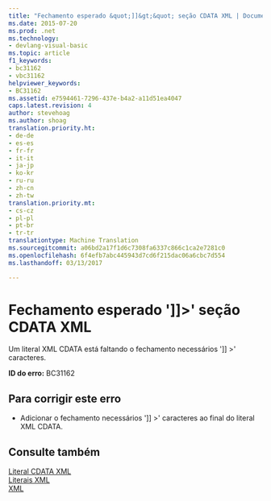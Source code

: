 ```yaml
---
title: "Fechamento esperado &quot;]]&gt;&quot; seção CDATA XML | Documentos do Microsoft"
ms.date: 2015-07-20
ms.prod: .net
ms.technology:
- devlang-visual-basic
ms.topic: article
f1_keywords:
- bc31162
- vbc31162
helpviewer_keywords:
- BC31162
ms.assetid: e7594461-7296-437e-b4a2-a11d51ea4047
caps.latest.revision: 4
author: stevehoag
ms.author: shoag
translation.priority.ht:
- de-de
- es-es
- fr-fr
- it-it
- ja-jp
- ko-kr
- ru-ru
- zh-cn
- zh-tw
translation.priority.mt:
- cs-cz
- pl-pl
- pt-br
- tr-tr
translationtype: Machine Translation
ms.sourcegitcommit: a06bd2a17f1d6c7308fa6337c866c1ca2e7281c0
ms.openlocfilehash: 6f4efb7abc445943d7cd6f215dac06a6cbc7d554
ms.lasthandoff: 03/13/2017

---
```

# <a name="expected-closing-39gt39-for-xml-cdata-section"></a>Fechamento esperado ']]&gt;' seção CDATA XML
Um literal XML CDATA está faltando o fechamento necessários ']] >' caracteres.  
  
 **ID do erro:** BC31162  
  
## <a name="to-correct-this-error"></a>Para corrigir este erro  
  
-   Adicionar o fechamento necessários ']] >' caracteres ao final do literal XML CDATA.  
  
## <a name="see-also"></a>Consulte também  
 [Literal CDATA XML](../../visual-basic/language-reference/xml-literals/xml-cdata-literal.md)   
 [Literais XML](../../visual-basic/language-reference/xml-literals/index.md)   
 [XML](../../visual-basic/programming-guide/language-features/xml/index.md)

